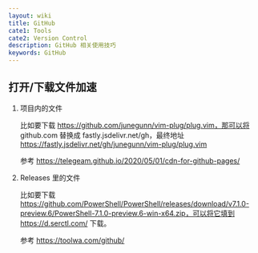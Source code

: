 ```yaml
---
layout: wiki
title: GitHub
cate1: Tools
cate2: Version Control
description: GitHub 相关使用技巧
keywords: GitHub
---
```


## 打开/下载文件加速

1. 项目内的文件

    比如要下载 https://github.com/junegunn/vim-plug/plug.vim，那可以将 github.com 替换成 fastly.jsdelivr.net/gh，最终地址 https://fastly.jsdelivr.net/gh/junegunn/vim-plug/plug.vim

    参考 <https://telegeam.github.io/2020/05/01/cdn-for-github-pages/>

2. Releases 里的文件

    比如要下载 https://github.com/PowerShell/PowerShell/releases/download/v7.1.0-preview.6/PowerShell-7.1.0-preview.6-win-x64.zip，可以将它填到 https://d.serctl.com/ 下载。

    参考 <https://toolwa.com/github/>
